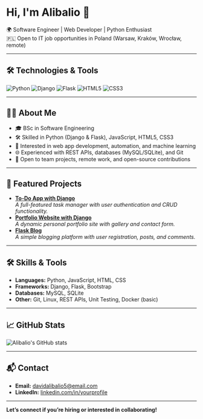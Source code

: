 # Hi, I'm Alibalio 👋

🌍 Software Engineer | Web Developer | Python Enthusiast  
🇵🇱 Open to IT job opportunities in Poland (Warsaw, Kraków, Wrocław, remote)

---

## 🛠️ Technologies & Tools

![Python](https://img.shields.io/badge/-Python-3776AB?style=flat&logo=python&logoColor=white)
![Django](https://img.shields.io/badge/-Django-092E20?style=flat&logo=django&logoColor=white)
![Flask](https://img.shields.io/badge/-Flask-000000?style=flat&logo=flask&logoColor=white)
![HTML5](https://img.shields.io/badge/-HTML5-E34F26?style=flat&logo=html5&logoColor=white)
![CSS3](https://img.shields.io/badge/-CSS3-1572B6?style=flat&logo=css3&logoColor=white)

---

## 👨‍💻 About Me

- 🎓 BSc in Software Engineering
- 🛠️ Skilled in Python (Django & Flask), JavaScript, HTML5, CSS3
- 🔭 Interested in web app development, automation, and machine learning
- 🌐 Experienced with REST APIs, databases (MySQL/SQLite), and Git
- 🤝 Open to team projects, remote work, and open-source contributions

---

## 🚀 Featured Projects

- [**To-Do App with Django**](https://github.com/Alibalio/to-do-app-with-django)  
  _A full-featured task manager with user authentication and CRUD functionality._
- [**Portfolio Website with Django**](https://github.com/Alibalio/portfoliowebsite-with-django)  
  _A dynamic personal portfolio site with gallery and contact form._
- [**Flask Blog**](https://github.com/Alibalio/Flaskblog)  
  _A simple blogging platform with user registration, posts, and comments._

---

## 🛠️ Skills & Tools

- **Languages:** Python, JavaScript, HTML, CSS
- **Frameworks:** Django, Flask, Bootstrap
- **Databases:** MySQL, SQLite
- **Other:** Git, Linux, REST APIs, Unit Testing, Docker (basic)

---

## 📈 GitHub Stats

![Alibalio's GitHub stats](https://github-readme-stats.vercel.app/api?username=Alibalio&show_icons=true&theme=radical)

---

## 📬 Contact

- **Email:** davidalibalio5@email.com
- **LinkedIn:** [linkedin.com/in/yourprofile](https://linkedin.com/in/davidalibalio)

---

**Let’s connect if you’re hiring or interested in collaborating!**

